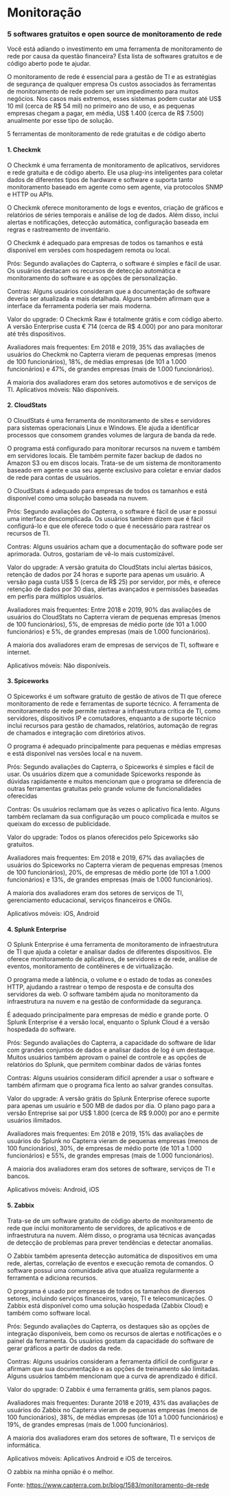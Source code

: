 # Monitoração
### 5 softwares gratuitos e open source de monitoramento de rede


Você está adiando o investimento em uma ferramenta de monitoramento de rede por causa da questão financeira? Esta lista de softwares gratuitos e de código aberto pode te ajudar.

O monitoramento de rede é essencial para a gestão de TI e as estratégias de segurança de qualquer empresa
Os custos associados às ferramentas de monitoramento de rede podem ser um impedimento para muitos negócios. Nos casos mais extremos, esses sistemas podem custar até US$ 10 mil (cerca de R$ 54 mil) no primeiro ano de uso, e as pequenas empresas chegam a pagar, em média, US$ 1.400 (cerca de R$ 7.500) anualmente por esse tipo de solução.

5 ferramentas de monitoramento de rede gratuitas e de código aberto

#### 1. Checkmk

O Checkmk é uma ferramenta de monitoramento de aplicativos, servidores e rede gratuita e de código aberto. Ele usa plug-ins inteligentes para coletar dados de diferentes tipos de hardware e software e suporta tanto monitoramento baseado em agente como sem agente, via protocolos SNMP e HTTP ou APIs.

O Checkmk oferece monitoramento de logs e eventos, criação de gráficos e relatórios de séries temporais e análise de log de dados. Além disso, inclui alertas e notificações, detecção automática, configuração baseada em regras e rastreamento de inventário.

O Checkmk é adequado para empresas de todos os tamanhos e está disponível em versões com hospedagem remota ou local.

Prós: Segundo avaliações do Capterra, o software é simples e fácil de usar. Os usuários destacam os recursos de detecção automática e monitoramento do software e as opções de personalização.

Contras: Alguns usuários consideram que a documentação de software deveria ser atualizada e mais detalhada. Alguns também afirmam que a interface da ferramenta poderia ser mais moderna.

Valor do upgrade: O Checkmk Raw é totalmente grátis e com código aberto. A versão Enterprise custa € 714 (cerca de R$ 4.000) por ano para monitorar até três dispositivos.

Avaliadores mais frequentes: Em 2018 e 2019, 35% das avaliações de usuários do Checkmk no Capterra vieram de pequenas empresas (menos de 100 funcionários), 18%, de médias empresas (de 101 a 1.000 funcionários) e 47%, de grandes empresas (mais de 1.000 funcionários).

A maioria dos avaliadores eram dos setores automotivos e de serviços de TI.
Aplicativos móveis: Não disponíveis.

#### 2. CloudStats

O CloudStats é uma ferramenta de monitoramento de sites e servidores para sistemas operacionais Linux e Windows. Ele ajuda a identificar processos que consomem grandes volumes de largura de banda da rede.

O programa está configurado para monitorar recursos na nuvem e também em servidores locais. Ele também permite fazer backup de dados no Amazon S3 ou em discos locais. Trata-se de um sistema de monitoramento baseado em agente e usa seu agente exclusivo para coletar e enviar dados de rede para contas de usuários.

O CloudStats é adequado para empresas de todos os tamanhos e está disponível como uma solução baseada na nuvem.

Prós: Segundo avaliações do Capterra, o software é fácil de usar e possui uma interface descomplicada. Os usuários também dizem que é fácil configurá-lo e que ele oferece todo o que é necessário para rastrear os recursos de TI.

Contras: Alguns usuários acham que a documentação do software pode ser aprimorada. Outros, gostariam de vê-lo mais customizável. 

Valor do upgrade: A versão gratuita do CloudStats inclui alertas básicos, retenção de dados por 24 horas e suporte para apenas um usuário. A versão paga custa US$ 5 (cerca de R$ 25) por servidor, por mês, e oferece retenção de dados por 30 dias, alertas avançados e permissões baseadas em perfis para múltiplos usuários.

Avaliadores mais frequentes: Entre 2018 e 2019, 90% das avaliações de usuários do CloudStats no Capterra vieram de pequenas empresas (menos de 100 funcionários), 5%, de empresas de médio porte (de 101 a 1.000 funcionários) e 5%, de grandes empresas (mais de 1.000 funcionários).

A maioria dos avaliadores eram de empresas de serviços de TI, software e internet.

Aplicativos móveis: Não disponíveis.

#### 3. Spiceworks

O Spiceworks é um software gratuito de gestão de ativos de TI que oferece monitoramento de rede e ferramentas de suporte técnico. A ferramenta de monitoramento de rede permite rastrear a infraestrutura crítica de TI, como servidores, dispositivos IP e comutadores, enquanto a de suporte técnico inclui recursos para gestão de chamados, relatórios, automação de regras de chamados e integração com diretórios ativos.

O programa é adequado principalmente para pequenas e médias empresas e está disponível nas versões local e na nuvem.

Prós: Segundo avaliações do Capterra,  o Spiceworks é simples e fácil de usar. Os usuários dizem que a comunidade Spiceworks responde às dúvidas rapidamente e muitos mencionam que o programa se diferencia de outras ferramentas gratuitas pelo grande volume de funcionalidades oferecidas

Contras: Os usuários reclamam que às vezes o aplicativo fica lento. Alguns também reclamam da sua configuração um pouco complicada e muitos se queixam do excesso de publicidade.

Valor do upgrade: Todos os planos oferecidos pelo Spiceworks são gratuitos.

Avaliadores mais frequentes: Em 2018 e 2019, 67% das avaliações de usuários do Spiceworks no Capterra vieram de pequenas empresas (menos de 100 funcionários), 20%, de empresas de médio porte (de 101 a 1.000 funcionários) e 13%, de grandes empresas (mais de 1.000 funcionários).

A maioria dos avaliadores eram dos setores de serviços de TI, gerenciamento educacional, serviços financeiros e ONGs.

Aplicativos móveis: iOS, Android


#### 4. Splunk Enterprise

O Splunk Enterprise é uma ferramenta de monitoramento de infraestrutura de TI que ajuda a coletar e analisar dados de diferentes dispositivos. Ele oferece monitoramento de aplicativos, de servidores e de rede, análise de eventos, monitoramento de contêineres e de virtualização.

O programa mede a latência, o volume e o estado de todas as conexões HTTP, ajudando a rastrear o tempo de resposta e de consulta dos servidores da web. O software também ajuda no monitoramento da infraestrutura na nuvem e na gestão de conformidade da segurança.

É adequado principalmente para empresas de médio e grande porte. O Splunk Enterprise é a versão local, enquanto o Splunk Cloud é a versão hospedada do software.

Prós: Segundo avaliações do Capterra, a capacidade do software de lidar com grandes conjuntos de dados e analisar dados de log é um destaque. Muitos usuários também aprovam o painel de controle e as opções de relatórios do Splunk, que permitem combinar dados de várias fontes

Contras: Alguns usuários consideram  difícil aprender a usar o software e também afirmam que o programa fica lento ao salvar grandes consultas.

Valor do upgrade: A versão grátis do Splunk Enterprise oferece suporte para apenas um usuário e 500 MB de dados por dia. O plano pago para a versão Entreprise sai por US$ 1.800 (cerca de R$ 9.000) por ano e permite usuários ilimitados.

Avaliadores mais frequentes: Em 2018 e 2019, 15% das avaliações de usuários do Splunk no Capterra vieram de pequenas empresas (menos de 100 funcionários), 30%, de empresas de médio porte (de 101 a 1.000 funcionários) e 55%, de grandes empresas (mais de 1.000 funcionários).

A maioria dos avaliadores eram dos setores de software, serviços de TI e bancos.

Aplicativos móveis: Android, iOS

#### 5. Zabbix

Trata-se de um software gratuito de código aberto de monitoramento de rede que inclui monitoramento de servidores, de aplicativos e de infraestrutura na nuvem. Além disso, o programa usa técnicas avançadas de detecção de problemas para prever tendências e detectar anomalias.

O Zabbix também apresenta detecção automática de dispositivos em uma rede, alertas, correlação de eventos e execução remota de comandos. O software possui uma comunidade ativa que atualiza regularmente a ferramenta e adiciona recursos.

O programa é usado por empresas de todos os tamanhos de diversos setores, incluindo serviços financeiros, varejo, TI e telecomunicações. O Zabbix está disponível como uma solução hospedada (Zabbix Cloud) e também como software local.

Prós: Segundo avaliações do Capterra, os destaques são as opções de integração disponíveis, bem como os recursos de alertas e notificações e o painel da ferramenta. Os usuários gostam da capacidade do software de gerar gráficos a partir de dados da rede.

Contras: Alguns usuários consideram a ferramenta difícil de configurar e afirmam que sua documentação e as opções de treinamento são limitadas. Alguns usuários também mencionam que a curva de aprendizado é difícil.

Valor do upgrade: O Zabbix é uma ferramenta grátis, sem planos pagos.

Avaliadores mais frequentes: Durante 2018 e 2019, 43% das avaliações de usuários do Zabbix no Capterra vieram de pequenas empresas (menos de 100 funcionários), 38%, de médias empresas (de 101 a 1.000 funcionários) e 19%, de grandes empresas (mais de 1.000 funcionários).

A maioria dos avaliadores eram dos setores de software, TI e serviços de informática.

Aplicativos móveis: Aplicativos Android e iOS de terceiros.

O zabbix na minha opnião é o melhor.


Fonte: https://www.capterra.com.br/blog/1583/monitoramento-de-rede
